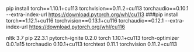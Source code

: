 pip install torch==1.10.1+cu113 torchvision==0.11.2+cu113 torchaudio==0.10.1 --extra-index-url https://download.pytorch.org/whl/cu113
###pip install torch==1.12.1+cu116 torchvision==0.13.1+cu116 torchaudio==0.12.1 --extra-index-url https://download.pytorch.org/whl/cu116

nltk	3.7
pip	22.3.1
pytorch-ignite	0.2.0
torch	1.10.1+cu113
torch-optimizer	0.0.1a15
torchaudio	0.10.1+cu113
torchtext	0.11.1
torchvision	0.11.2+cu113
